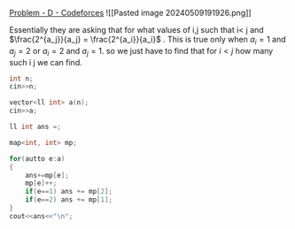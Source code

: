 [Problem - D - Codeforces](https://codeforces.com/contest/1899/problem/D)
![[Pasted image 20240509191926.png]]

Essentially they are asking that for what values of i,j such that i< j and 
$\frac{2^{a_j}}{a_j} = \frac{2^{a_i}}{a_i}$ .
This is true only when $a_i=1$ and $a_j=2$ or $a_i=2$ and $a_j=1$.
so we just have to find that for $i<j$ how many such i j we can find.

```C++
int n;
cin>>n;

vector<ll int> a(n);
cin>>a;

ll int ans =;

map<int, int> mp;

for(autto e:a)
{
	ans+=mp[e];
	mp[e]++;
	if(e==1) ans += mp[2];
	if(e==2) ans += mp[1];
}
cout<<ans<<"\n";
```
